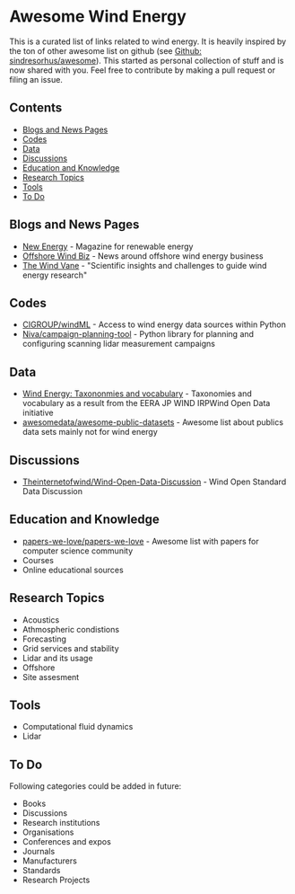 # Awesome Wind Energy

This is a curated list of links related to wind energy.
It is heavily inspired by the ton of other awesome list on github (see [Github: sindresorhus/awesome](https://github.com/sindresorhus/awesome)).
This started as personal collection of stuff and is now shared with you.
Feel free to contribute by making a pull request or filing an issue.

## Contents
- [Blogs and News Pages](#blogs-and-news-pages)
- [Codes](#codes)
- [Data](#data)
- [Discussions](#discussions)
- [Education and Knowledge](#education-and-knowledge)
- [Research Topics](#research-topics)
- [Tools](#tools)
- [To Do](#to-do)

## Blogs and News Pages

- [New Energy](https://www.newenergy.info/) - Magazine for renewable energy
- [Offshore Wind Biz](https://www.offshorewind.biz/) - News around offshore wind energy business
- [The Wind Vane](https://thewindvaneblog.com/) - "Scientific insights and challenges to guide wind energy research"

## Codes

- [CIGROUP/windML](https://github.com/cigroup-ol/windml) - Access to wind energy data sources within Python
- [Niva/campaign-planning-tool](https://github.com/niva83/campaign-planning-tool) - Python library for planning and configuring scanning lidar measurement campaigns

## Data

- [Wind Energy: Taxononmies and vocabulary](https://github.com/wind-energy/taxonomies-and-vocabularies) - Taxonomies and vocabulary as a result from the EERA JP WIND IRPWind Open Data initiative
 - [awesomedata/awesome-public-datasets](https://github.com/awesomedata/awesome-public-datasets) - Awesome list about publics data sets mainly not for wind energy

## Discussions

- [Theinternetofwind/Wind-Open-Data-Discussion](https://github.com/theinternetofwind/Wind-Open-Data-Discussion) - Wind Open Standard Data Discussion

## Education and Knowledge

- [papers-we-love/papers-we-love](https://github.com/papers-we-love/papers-we-love) - Awesome list with papers for computer science community
- Courses
- Online educational sources

## Research Topics

- Acoustics
- Athmospheric condistions
- Forecasting
- Grid services and stability
- Lidar and its usage
- Offshore
- Site assesment

## Tools

- Computational fluid dynamics
- Lidar

## To Do

Following categories could be added in future:

- Books
- Discussions
- Research institutions
- Organisations
- Conferences and expos
- Journals
- Manufacturers
- Standards
- Research Projects

